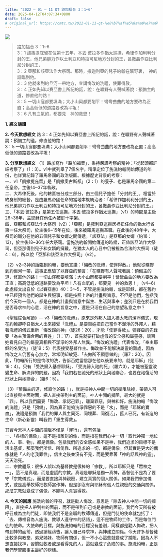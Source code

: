 ```yaml
---
title: "2022 – 01 – 11 QT 路加福音 3：1~6"
date: 2025-04-12T04:07:34+0800
draft: false
# original_url: https://cmtc.tw/2022-01-11-qt-%e8%b7%af%e5%8a%a0%e7%a6%8f%e9%9f%b3-3%ef%bc%9a16
---
```


![](/images/qt.jpg)
> 路加福音 3：1\~6  
> 3：1 該撒提庇留在位第十五年，本丟‧彼拉多作猶太巡撫，希律作加利利分封的王，他兄弟腓力作以土利亞和特拉可尼地方分封的王，呂撒聶作亞比利尼分封的王，  
> 3：2 亞那和該亞法作大祭司。那時，撒迦利亞的兒子約翰在曠野裏，　神的話臨到他。  
> 3：3 他就來到約旦河一帶地方，宣講悔改的洗禮，使罪得赦。  
> 3：4 正如先知以賽亞書上所記的話，說：在曠野有人聲喊著說：預備主的道，修直他的路！  
> 3：5 一切山窪都要填滿；大小山岡都要削平！彎彎曲曲的地方要改為正直；高高低低的道路要改為平坦！  
> 3：6 凡有血氣的，都要見　神的救恩！

**1. 經文誦讀**

**2.  今天默想經文**
路 3：4 正如先知以賽亞書上所記的話，說：在曠野有人聲喊著說：預備主的道，修直他的路！  
3：5 一切山窪都要填滿；大小山岡都要削平！彎彎曲曲的地方要改為正直；高高低低的道路要改為平坦！

**3. 分享默想經文**
（1）路加寫作「路加福音」，秉持嚴謹考察的精神：「從起頭都詳細考察了」（1：3）。v1中就列舉了7個名字，精準定位了施洗約翰開始傳道的年份，也詳實記錄了羅馬帝國的政治版圖。根據歷史背景的考察：  
一、v1「凱撒提庇留」是「凱撒奧古斯都」（2：1）的養子、也是羅馬帝國的第二任皇帝，主後14\~37年執政。  
二、大希律死後，他的轄區被分成三部分，由三個兒子擔任「分封的王」，相當於終身制的總督，是由羅馬帝國任命的當地本族統治者：「希律作加利利分封的王，他兄弟腓力作以土利亞和特拉可尼地方分封的王，呂撒聶作亞比利尼分封的王。」  
三、「本丟·彼拉多」是第五任巡撫，本丟·彼拉多作猶太巡撫」（v1）的時間是主後26\~36年，主耶穌在他任內被釘十字架。  
四、亞那和該亞法作大祭司（v2）：「亞那」是敘利亞巡撫居裡扭任命的猶太行省第一任大祭司，於主後6\~15年在位，後來被羅馬巡撫革職。在此後的48年中，大祭司的職分在他的五個兒子和女婿之間傳遞。「該亞法」是亞那的女婿（約18：13），於主後18\~36年任大祭司。當施洗約翰開始傳道的時候，正值該亞法作大祭司，但亞那得到兒子和女婿的擁戴，在猶太人的心目中仍被視為合法的大祭司（徒4：6），所以說「亞那和該亞法作大祭司」（v2）。

（2）v2\~3神的話臨到約翰，要他宣講：「悔改的洗禮，使罪得赦。」他就從曠野到約但河一帶，這事正應驗了以賽亞的預言：「在曠野有人聲喊著說：預備主的道，修直他的路！一切山窪都要填滿；大小山岡都要削平！彎彎曲曲的地方要改為正直；高高低低的道路要改為平坦！凡有血氣的，都要見　神的救恩！」（v4\~6）此處經文出自於《以賽亞書》40：3～5，不管是施洗約翰，或是耶穌，都在舊約中已經預言他們的誕生與服事，都是按照上帝的計畫與旨意。不但是他們，包括我們今天每一個人，都是在神的計畫與旨意中誕生、生活與事奉；差別只是在於我們是否尋求神的心意，活在神的旨意之中，還是只活在自己的慾望私意之中？

《聖經綜合解讀》— v3「悔改的洗禮」，原來是外邦人加入猶太教的潔淨儀式，現在約翰卻呼召猶太人出來接受「洗禮」。是要百姓把自己當作不潔淨的外邦人，藉著洗禮的儀式重新「悔改歸向神」（徒26：20），才能「使罪得赦」。彌賽亞的先鋒要「為主預備合用的百姓」（1：17），首先就要打破虛假的安全感和屬靈感，讓百姓看見自己的屬靈真相與不潔淨的外邦人無異。「悔改的洗禮」代表悔改，「奉主耶穌的名受洗」（徒19：5）代表接受基督作主。悔改並不能解決屬靈的難處，因為悔改之人仍舊有心無力，常常明知故犯、「去做所不願意做的」（羅7：20）。因此，「約翰所行的是悔改的洗，告訴百姓當信那在他以後要來的，就是耶穌」（徒19：4）。只有「受洗歸入基督耶穌」、「受洗歸入祂的死」（羅六3），才能被聖靈改變生命、解決罪的問題，因為「我們若在祂死的形狀上與祂聯合，也要在祂復活的形狀上與祂聯合」（羅6：5）。

（3）「預備主的道，修直他的路！」，就是把神人中間一切的攔阻除掉，帶領人可以直接與主面對面，把人直接帶到主的面前。神人中間的攔阻，最大的就是「罪」，所以我們需要「悔改、承認己罪」，離棄罪惡，與神和好。施洗約翰「悔改的洗禮」只是「預備」，因為真正能夠洗淨罪惡的不是「水」，而是「耶穌的寶血」，洗禮是預備「我們的罪人與主同死、同埋葬、同復活」，舊人已死，有新造的生命（新心新靈）叫我們「重生得救」。

其實今天神人中間的攔阻不僅是「罪行」，還有包括  
一、「各樣的偶像」，這不是指雕刻的像，而是指在我們心中一切「取代神獨一地位的人、事、物」，都是偶像。包括我們的安全感如果不是神，我們追求的目標不是活出基督，那麼我們所信、所倚靠、所追求的一切，都是偶像。但其實是更大的偶像就是「人的老我罪性」，信主之後並沒有不見，而是要靠著「神的話與神的靈」，天天治死。  
二、宗教體系：很多人誤以為基督教是很棒的「宗教」，所以耶穌只是「眾神之一」，這不是真理，而是虛謊的宗教。真理是耶穌是獨一真神，基督徒不是為了要守「宗教儀式」，而是要直接與神親密，建立真實的個人關係。如果我們參加儀式，或是高舉牧師把牧師當作神，但是卻沒有與耶穌有個人性親密的交通與關係，那麼宗教就變成了偶像，不能叫人真實得救。

**4. 今天的回應**
施洗約翰的呼召，就是勸人悔改，意思是「除去神人中間一切的攔阻」，直接把人帶到神的面前，而不是帶到自己或是宗教的面前。我們今天所有被呼召成為主的門徒，即使我們不是全職的牧師傳道，但是門徒的使命就包括了：「去、傳福音為人施洗、教導人遵守神的話語」，這不是牧師的工作，而是每位門徒的使命。大使命的目標，與施洗約翰的目標沒有差別，同樣都是勸人悔改，把人帶到神的面前，透過讀經禱告，讓人自己尋求神，與神建立關係。今天許多基督徒比較多與教堂、弟兄姊妹、牧師有關係，但一不小心這些就變成了攔阻，因為人不想直接找神，習慣就牧者或是看得見的人，這就變成了危險的事。施洗約翰，正是我們學習服事主最好的榜樣。
